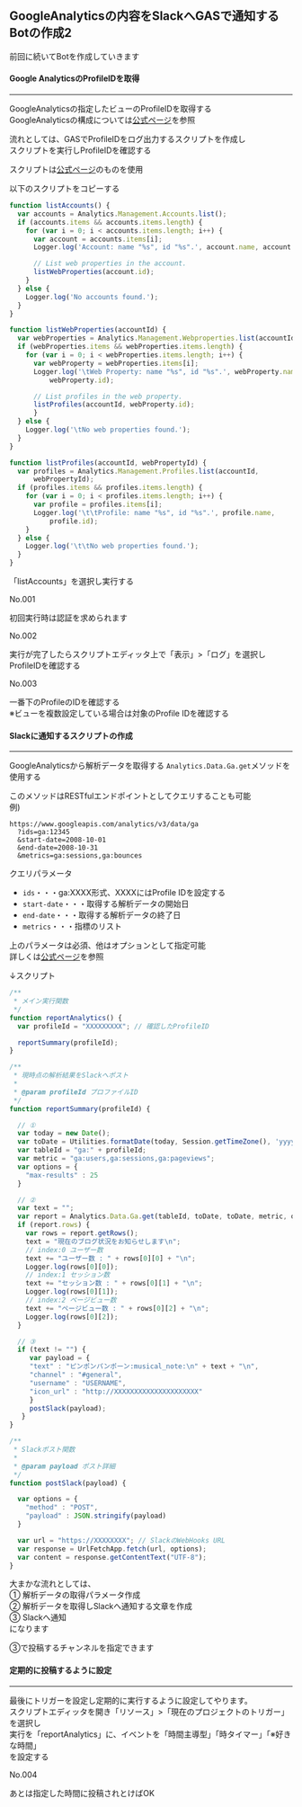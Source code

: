 ## GoogleAnalyticsの内容をSlackへGASで通知するBotの作成2

前回に続いてBotを作成していきます
<br />

#### Google AnalyticsのProfileIDを取得
******

GoogleAnalyticsの指定したビューのProfileIDを取得する<br />
GoogleAnalyticsの構成については[公式ページ](https://support.google.com/analytics/answer/1009618?hl=ja&ref_topic=3544906&vid=1-635801747307115502-579477226)を参照

流れとしては、GASでProfileIDをログ出力するスクリプトを作成し<br />
スクリプトを実行しProfileIDを確認する

スクリプトは[公式ページ](https://developers.google.com/apps-script/advanced/analytics)のものを使用

以下のスクリプトをコピーする
```javascript
function listAccounts() {
  var accounts = Analytics.Management.Accounts.list();
  if (accounts.items && accounts.items.length) {
    for (var i = 0; i < accounts.items.length; i++) {
      var account = accounts.items[i];
      Logger.log('Account: name "%s", id "%s".', account.name, account.id);

      // List web properties in the account.
      listWebProperties(account.id);
    }
  } else {
    Logger.log('No accounts found.');
  }
}

function listWebProperties(accountId) {
  var webProperties = Analytics.Management.Webproperties.list(accountId);
  if (webProperties.items && webProperties.items.length) {
    for (var i = 0; i < webProperties.items.length; i++) {
      var webProperty = webProperties.items[i];
      Logger.log('\tWeb Property: name "%s", id "%s".', webProperty.name,
          webProperty.id);

      // List profiles in the web property.
      listProfiles(accountId, webProperty.id);
      }
  } else {
    Logger.log('\tNo web properties found.');
  }
}

function listProfiles(accountId, webPropertyId) {
  var profiles = Analytics.Management.Profiles.list(accountId,
      webPropertyId);
  if (profiles.items && profiles.items.length) {
    for (var i = 0; i < profiles.items.length; i++) {
      var profile = profiles.items[i];
      Logger.log('\t\tProfile: name "%s", id "%s".', profile.name,
          profile.id);
    }
  } else {
    Logger.log('\t\tNo web properties found.');
  }
}
```

「listAccounts」を選択し実行する

No.001

初回実行時は認証を求められます

No.002

実行が完了したらスクリプトエディッタ上で「表示」>「ログ」を選択し<br />
ProfileIDを確認する

No.003

一番下のProfileのIDを確認する<br />
※ビューを複数設定している場合は対象のProfile IDを確認する


#### Slackに通知するスクリプトの作成
******

GoogleAnalyticsから解析データを取得する
`Analytics.Data.Ga.get`メソッドを使用する

このメソッドはRESTfulエンドポイントとしてクエリすることも可能<br />
例)
```
https://www.googleapis.com/analytics/v3/data/ga
  ?ids=ga:12345
  &start-date=2008-10-01
  &end-date=2008-10-31
  &metrics=ga:sessions,ga:bounces
```

クエリパラメータ

* `ids`・・・ga:XXXX形式、XXXXにはProfile IDを設定する
* `start-date`・・・取得する解析データの開始日
* `end-date`・・・取得する解析データの終了日
* `metrics`・・・指標のリスト

上のパラメータは必須、他はオプションとして指定可能<br />
詳しくは[公式ページ](https://developers.google.com/analytics/devguides/reporting/core/v3/reference)を参照

↓スクリプト

```javascript
/**
 * メイン実行関数
 */
function reportAnalytics() {
  var profileId = "XXXXXXXXX"; // 確認したProfileID

  reportSummary(profileId);
}

/**
 * 現時点の解析結果をSlackへポスト
 *
 * @param profileId プロファイルID
 */
function reportSummary(profileId) {

  // ①
  var today = new Date();
  var toDate = Utilities.formatDate(today, Session.getTimeZone(), 'yyyy-MM-dd');  
  var tableId = "ga:" + profileId;
  var metric = "ga:users,ga:sessions,ga:pageviews";
  var options = {
    "max-results" : 25
  }

  // ②
  var text = "";
  var report = Analytics.Data.Ga.get(tableId, toDate, toDate, metric, options);
  if (report.rows) {
    var rows = report.getRows();
    text = "現在のブログ状況をお知らせします\n";
    // index:0 ユーザー数
    text += "ユーザー数 : " + rows[0][0] + "\n";
    Logger.log(rows[0][0]);
    // index:1 セッション数
    text += "セッション数 : " + rows[0][1] + "\n";
    Logger.log(rows[0][1]);
    // index:2 ページビュー数
    text += "ページビュー数 : " + rows[0][2] + "\n";
    Logger.log(rows[0][2]);
  }

  // ③
  if (text != "") {
     var payload = {
     "text" : "ピンポンパンポーン:musical_note:\n" + text + "\n",
     "channel" : "#general",
     "username" : "USERNAME",
     "icon_url" : "http://XXXXXXXXXXXXXXXXXXXXX"
     }
     postSlack(payload);
   }
}

/**
 * Slackポスト関数
 *
 * @param payload ポスト詳細
 */
function postSlack(payload) {

  var options = {
    "method" : "POST",
    "payload" : JSON.stringify(payload)
  }

  var url = "https://XXXXXXXX"; // SlackのWebHooks URL
  var response = UrlFetchApp.fetch(url, options);
  var content = response.getContentText("UTF-8");
}
```

大まかな流れとしては、<br />
① 解析データの取得パラメータ作成<br />
② 解析データを取得しSlackへ通知する文章を作成<br />
③ Slackへ通知<br />
になります

③で投稿するチャンネルを指定できます

#### 定期的に投稿するように設定
******

最後にトリガーを設定し定期的に実行するように設定してやります。<br />
スクリプトエディッタを開き「リソース」>「現在のプロジェクトのトリガー」を選択し<br />
実行を「reportAnalytics」に、イベントを「時間主導型」「時タイマー」「※好きな時間」<br />
を設定する

No.004

あとは指定した時間に投稿されとけばOK
